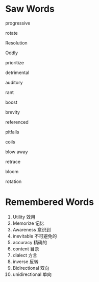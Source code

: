 # Saw Words

progressive 

rotate 

Resolution 

Oddly 

prioritize

detrimental

auditory

rant 

boost 

brevity 

referenced

pitfalls

coils 

blow away

retrace

bloom

rotation

# Remembered Words

1. Utility 效用
2. Memorize 记忆
3. Awareness 意识到
4. inevitable 不可避免的
5. accuracy 精确的
6. content 目录
7. dialect 方言
8. inverse 反转
9. Bidirectional 双向
10. unidirectional 单向

    


